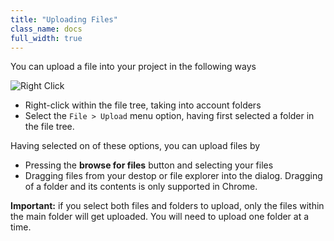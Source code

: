 ```yaml
---
title: "Uploading Files"
class_name: docs
full_width: true
---
```


You can upload a file into your project in the following ways

![Right Click](/img/docs/right-click.png)

- Right-click within the file tree, taking into account folders
- Select the `File > Upload` menu option, having first selected a folder in the file tree.

Having selected on of these options, you can upload files by

- Pressing the **browse for files** button and selecting your files
- Dragging files from your destop or file explorer into the dialog. Dragging of a folder and its contents is only supported in Chrome.

**Important:** if you select both files and folders to upload, only the files within the main folder will get uploaded. You will need to upload one folder at a time. 

